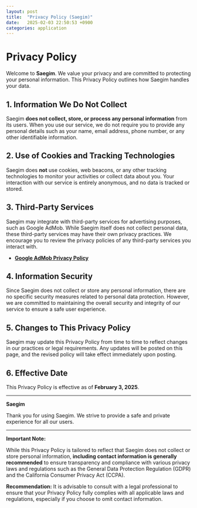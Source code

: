 ```yaml
---
layout: post
title:  "Privacy Policy (Saegim)"
date:   2025-02-03 22:50:53 +0900
categories: application
---
```

# Privacy Policy

Welcome to **Saegim**. We value your privacy and are committed to protecting your personal information. This Privacy Policy outlines how Saegim handles your data.

## 1. Information We Do Not Collect

Saegim **does not collect, store, or process any personal information** from its users. When you use our service, we do not require you to provide any personal details such as your name, email address, phone number, or any other identifiable information.

## 2. Use of Cookies and Tracking Technologies

Saegim does **not** use cookies, web beacons, or any other tracking technologies to monitor your activities or collect data about you. Your interaction with our service is entirely anonymous, and no data is tracked or stored.

## 3. Third-Party Services

Saegim may integrate with third-party services for advertising purposes, such as Google AdMob. While Saegim itself does not collect personal data, these third-party services may have their own privacy practices. We encourage you to review the privacy policies of any third-party services you interact with.

- **[Google AdMob Privacy Policy](https://policies.google.com/privacy)**

## 4. Information Security

Since Saegim does not collect or store any personal information, there are no specific security measures related to personal data protection. However, we are committed to maintaining the overall security and integrity of our service to ensure a safe user experience.

## 5. Changes to This Privacy Policy

Saegim may update this Privacy Policy from time to time to reflect changes in our practices or legal requirements. Any updates will be posted on this page, and the revised policy will take effect immediately upon posting.

## 6. Effective Date

This Privacy Policy is effective as of **February 3, 2025**.

---

**Saegim**

Thank you for using Saegim. We strive to provide a safe and private experience for all our users.

---

**Important Note:**

While this Privacy Policy is tailored to reflect that Saegim does not collect or store personal information, **including contact information is generally recommended** to ensure transparency and compliance with various privacy laws and regulations such as the General Data Protection Regulation (GDPR) and the California Consumer Privacy Act (CCPA).

**Recommendation:** It is advisable to consult with a legal professional to ensure that your Privacy Policy fully complies with all applicable laws and regulations, especially if you choose to omit contact information.